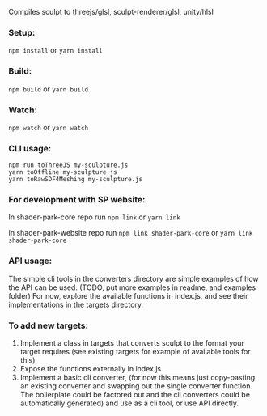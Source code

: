 
Compiles sculpt to threejs/glsl, sculpt-renderer/glsl, unity/hlsl  
 
 
### Setup:
```npm install```
or
```yarn install```

### Build:
```npm build```
or
```yarn build```

### Watch:
```npm watch```
or
```yarn watch```

### CLI usage:  
  
```npm run toThreeJS my-sculpture.js```    
```yarn toOffline my-sculpture.js```    
```yarn toRawSDF4Meshing my-sculpture.js```    

### For development with SP website:  
In shader-park-core repo run
```npm link```
or
```yarn link```

In shader-park-website repo run
```npm link shader-park-core```
or 
```yarn link shader-park-core```

### API usage:  
  The simple cli tools in the converters directory are simple examples of how the API can be used. (TODO, put more examples in readme, and examples folder)
  For now, explore the available functions in index.js, and see their implementations in the targets directory.   
   
### To add new targets:
1. Implement a class in targets that converts sculpt to the format your target requires (see existing targets for example of available tools for this)
2. Expose the functions externally in index.js
3. Implement a basic cli converter, (for now this means just copy-pasting an existing converter and swapping out the single converter function. The boilerplate could be factored out and the cli converters could be automatically generated) and use as a cli tool, or use API directly.

